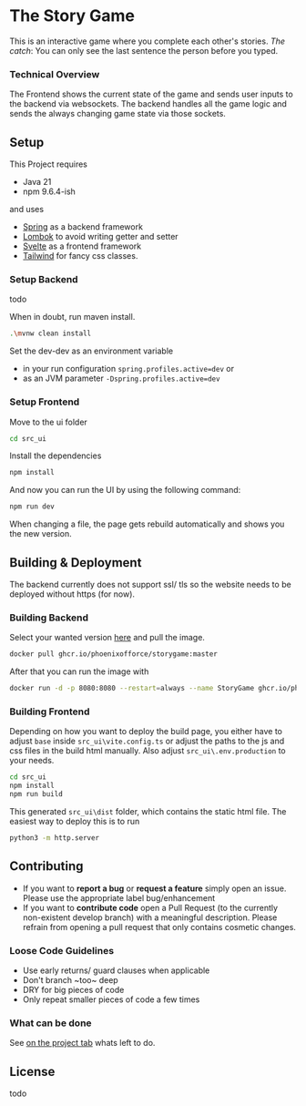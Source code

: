 # The Story Game

This is an interactive game where you complete each other's stories. *The catch*: You can only see the last sentence the person before you typed.

### Technical Overview
The Frontend shows the current state of the game and sends user inputs to the backend via websockets. The backend handles all the game logic and sends the always changing game state via those sockets.

## Setup

This Project requires
- Java 21
- npm 9.6.4-ish

and uses 
- [Spring](https://spring.io) as a backend framework
- [Lombok](https://projectlombok.org) to avoid writing getter and setter
- [Svelte](https://svelte.dev) as a frontend framework
- [Tailwind](https://tailwindcss.com) for fancy css classes.

### Setup Backend
todo

When in doubt, run maven install.
```bash
.\mvnw clean install
```

Set the dev-dev as an environment variable 
- in your run configuration `spring.profiles.active=dev` or
- as an JVM parameter `-Dspring.profiles.active=dev`

### Setup Frontend

Move to the ui folder
```bash
cd src_ui
```

Install the dependencies
```bash
npm install
```

And now you can run the UI by using the following command:

```bash
npm run dev
```

When changing a file, the page gets rebuild automatically and shows you the new version.

## Building & Deployment
The backend currently does not support ssl/ tls so the website needs to be deployed without https (for now).

### Building Backend

Select your wanted version [here](https://github.com/PhoenixofForce/StoryGame/pkgs/container/storygame) and pull the image.
```bash
docker pull ghcr.io/phoenixofforce/storygame:master
```

After that you can run the image with
```bash
docker run -d -p 8080:8080 --restart=always --name StoryGame ghcr.io/phoenixofforce/storygame:master
```

### Building Frontend

Depending on how you want to deploy the build page, you either have to adjust `base` inside `src_ui\vite.config.ts` or adjust the paths to the js and css files in the build html manually.
Also adjust `src_ui\.env.production` to your needs.

```bash
cd src_ui
npm install
npm run build
```

This generated `src_ui\dist` folder, which contains the static html file.
The easiest way to deploy this is to run
```bash
python3 -m http.server
```

## Contributing

- If you want to **report a bug** or **request a feature** simply open an issue. Please use the appropriate label bug/enhancement
- If you want to **contribute code** open a Pull Request (to the currently non-existent develop branch) with a meaningful description. Please refrain from opening a pull request that only contains cosmetic changes.

### Loose Code Guidelines
- Use early returns/ guard clauses when applicable
- Don't branch ~too~ deep
- DRY for big pieces of code
- Only repeat smaller pieces of code a few times

### What can be done
See [on the project tab](https://github.com/users/PhoenixofForce/projects/2) whats left to do.


## License
todo